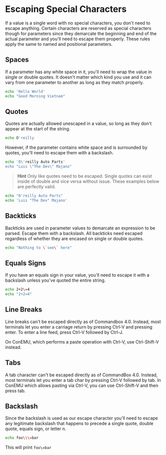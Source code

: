 # Escaping Special Characters

If a value is a single word with no special characters, you don't need to escape anything. Certain characters are reserved as special characters though for parameters since they demarcate the beginning and end of the actual parameter and you'll need to escape them properly. These rules apply the same to named and positional parameters.

## Spaces

If a parameter has any white space in it, you'll need to wrap the value in single or double quotes. It doesn't matter which kind you use and it can vary from one parameter to another as long as they match properly.

```bash
echo 'Hello World'
echo "Good Morning Vietnam"
```

## Quotes

Quotes are actually allowed unescaped in a value, so long as they don't appear at the start of the string.

```bash
echo O'reilly
```

However, if the parameter contains white space and is surrounded by quotes, you'll need to escape them with a backslash.

```bash
echo 'O\'reilly Auto Parts'
echo "Luis \"The Dev\" Majano"
```

> **Hint** Only like quotes need to be escaped. Single quotes can exist inside of double and vice versa without issue. These examples below are perfectly valid.

```bash
echo "O'reilly Auto Parts"
echo 'Luis "The Dev" Majano'
```

## Backticks

Backticks are used in parameter values to demarcate an expression to be parsed. Escape them with a backslash. All backticks need escaped regardless of whether they are encased on single or double quotes.

```bash
echo "Nothing to \`see\` here"
```

## Equals Signs

If you have an equals sign in your value, you'll need to escape it with a backslash unless you've quoted the entire string.

```bash
echo 2+2\=4
echo "2+2=4"
```

## Line Breaks

Line breaks can't be escaped directly as of Commandbox 4.0. Instead, most terminals let you enter a carriage return by pressing Ctrl-V and pressing enter. To enter a line feed, press Ctrl-V followed by Ctrl-J.

On ConEMU, which performs a paste operation with Ctrl-V, use Ctrl-Shift-V instead.

## Tabs

A tab character can't be escaped directly as of CommandBox 4.0. Instead, most terminals let you enter a tab char by pressing Ctrl-V followed by tab. In ConEMU which allows pasting via Ctrl-V, you can use Ctrl-Shift-V and then press tab.

## Backslash

Since the backslash is used as our escape character you'll need to escape any legitimate backslash that happens to precede a single quote, double quote, equals sign, or letter n.

```bash
echo foo\\\=bar
```

This will print `foo\=bar`
